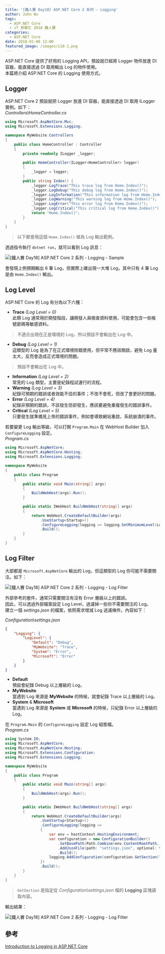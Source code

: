 ```yaml
---
title: '[鐵人賽 Day18] ASP.NET Core 2 系列 - Logging'
author: John Wu
tags:
  - ASP.NET Core
  - iT 邦幫忙 2018 鐵人賽
categories:
  - ASP.NET Core
date: 2018-01-06 12:00
featured_image: /images/i18-1.png
---
```


ASP.NET Core 提供了好用的 Logging API，預設就已經將 Logger 物件放進 DI 容器，能直接透過 DI 取用輸出 Log 的物件使用。  
本篇將介紹 ASP.NET Core 的 Logging 使用方式。  

<!-- more -->

## Logger

ASP.NET Core 2 預設就把 Logger 放進 DI 容器，能直接透過 DI 取用 ILogger 實例。如下：  
*Controllers\HomeController.cs*
```cs
using Microsoft.AspNetCore.Mvc;
using Microsoft.Extensions.Logging;

namespace MyWebsite.Controllers
{
    public class HomeController : Controller
    {
        private readonly ILogger _logger;
        
        public HomeController(ILogger<HomeController> logger)
        {
            _logger = logger;
        }
        public string Index() {
            _logger.LogTrace("This trace log from Home.Index()");     
            _logger.LogDebug("This debug log from Home.Index()");                                 
            _logger.LogInformation("This information log from Home.Index()");                        
            _logger.LogWarning("This warning log from Home.Index()");                    
            _logger.LogError("This error log from Home.Index()");                    
            _logger.LogCritical("This critical log from Home.Index()");
            return "Home.Index()";
        }
    }
}
```
> 以下都會用這個 `Home.Index()` 做為 Log 輸出範例。  

透過指令執行 `dotnet run`，就可以看到 Log 訊息：  

![[鐵人賽 Day18] ASP.NET Core 2 系列 - Logging - Sample](/images/i18-1.png)  

會發現上例預期輸出 6 筆 Log，但實際上確出現一大堆 Log，其中只有 4 筆 Log 是由 `Home.Index()` 輸出。  

## Log Level

ASP.NET Core 的 Log 有分為以下六種：
* **Trace** *(Log Level = 0)*  
 此類 Log 通常用於開發階段，讓開發人員檢查資料使用，可能會包含一些帳號密碼等敏感資料。  
 > 不適合出現在正是環境的 Log，所以預設不會輸出在 Log 中。  
* **Debug** *(Log Level = 1)*  
 這類型的 Log 是為了在正式環境除錯使用，但平常不應該開啟，避免 Log 量太大，反而會造成正式環境的問題。  
 > 預設不會輸出在 Log 中。    
* **Information** *(Log Level = 2)*  
 常見的 Log 類型，主要是紀錄程試運行的流程。  
* **Warning** *(Log Level = 3)*  
 紀錄可預期的錯誤或者效能不佳的事件；不改不會死，但改了會更好的問題。  
* **Error** *(Log Level = 4)*  
 紀錄非預期的錯誤，不該發生但卻發生，應該要避免重複發生的錯誤事件。  
* **Critical** *(Log Level = 5)*  
 只要發生就準備見上帝的錯誤事件，例如會導致網站重啟，系統崩潰的事件。  

若要變更 Log 輸出等級，可以打開 `Program.Main` 在 WebHost Builder 加入 `ConfigureLogging` 設定。  
*Program.cs*
```cs
using Microsoft.AspNetCore;
using Microsoft.AspNetCore.Hosting;
using Microsoft.Extensions.Logging;

namespace MyWebsite
{
    public class Program
    {
        public static void Main(string[] args)
        {
            BuildWebHost(args).Run();
        }

        public static IWebHost BuildWebHost(string[] args)
        {
            return WebHost.CreateDefaultBuilder(args)
                .UseStartup<Startup>()
                .ConfigureLogging(logging => logging.SetMinimumLevel(LogLevel.Trace))
                .Build();
        }
    }
}
```

## Log Filter 

大部都是 `Microsoft.AspNetCore` 輸出的 Log，但這類型的 Log 你可能不需要關注。如下：  

![[鐵人賽 Day18] ASP.NET Core 2 系列 - Logging - Log Filter](/images/i18-2.png)  

外部參考的套件，通常只需要關注有沒有 Error 層級以上的錯誤。  
因此，可以透過外部檔案設定 Log Level，過濾掉一些你不需要關注的 Log。  
建立一個 *settings.json* 的檔案，依照需求增減 Log 過濾條件。內容如下：  

*Configuration\settings.json*
```json
{
    "Logging": {
        "LogLevel": {
            "Default": "Debug",
            "MyWebsite": "Trace",
            "System": "Error",
            "Microsoft": "Error"
        }
    }
}
```
* **Default**  
 預設會紀錄 Debug 以上層級的 Log。  
* **MyWebsite**  
 當遇到 Log 來源是 **MyWebsite** 的時候，就會紀錄 Trace 以上層級的 Log。  
* **System** & **Microsoft**  
 當遇到 Log 來源是 **System** 或 **Microsoft** 的時候，只紀錄 Error 以上層級的 Log。  

在 `Program.Main` 的 `ConfigureLogging` 設定 Log 組態檔。  
*Program.cs*
```cs
using System.IO;
using Microsoft.AspNetCore;
using Microsoft.AspNetCore.Hosting;
using Microsoft.Extensions.Configuration;
using Microsoft.Extensions.Logging;

namespace MyWebsite
{
    public class Program
    {
        public static void Main(string[] args)
        {
            BuildWebHost(args).Run();
        }

        public static IWebHost BuildWebHost(string[] args)
        {
            return WebHost.CreateDefaultBuilder(args)
                .UseStartup<Startup>()
                .ConfigureLogging(logging =>
                {
                    var env = hostContext.HostingEnvironment;
                    var configuration = new ConfigurationBuilder()
                        .SetBasePath(Path.Combine(env.ContentRootPath, "Configuration")))
                        .AddJsonFile(path: "settings.json", optional: true, reloadOnChange: true)
                        .Build();
                    logging.AddConfiguration(configuration.GetSection("Logging"));
                })
                .Build();
        }
    }
}
```
> `GetSection` 是指定從 *Configuration\settings.json* 檔的 **Logging** 區塊讀取內容。  

輸出結果：  

![[鐵人賽 Day18] ASP.NET Core 2 系列 - Logging - Log Filter](/images/i18-3.png)  


## 參考

[Introduction to Logging in ASP.NET Core](https://docs.microsoft.com/en-us/aspnet/core/fundamentals/logging/?tabs=aspnetcore2x)  